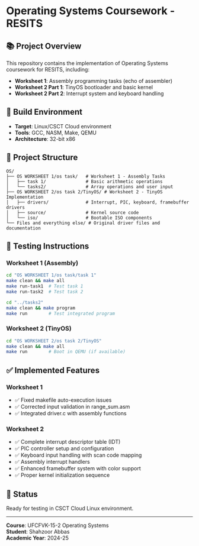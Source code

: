 # Operating Systems Coursework - RESITS

## 📚 Project Overview
This repository contains the implementation of Operating Systems coursework for RESITS, including:

- **Worksheet 1**: Assembly programming tasks (echo of assembler)
- **Worksheet 2 Part 1**: TinyOS bootloader and basic kernel
- **Worksheet 2 Part 2**: Interrupt system and keyboard handling

## 🔧 Build Environment
- **Target**: Linux/CSCT Cloud environment
- **Tools**: GCC, NASM, Make, QEMU
- **Architecture**: 32-bit x86

## 📁 Project Structure
```
OS/
├── OS WORKSHEET 1/os task/   # Worksheet 1 - Assembly Tasks
│   ├── task 1/               # Basic arithmetic operations
│   └── tasks2/               # Array operations and user input
├── OS WORKSHEET 2/os task 2/TinyOS/ # Worksheet 2 - TinyOS Implementation
│   ├── drivers/              # Interrupt, PIC, keyboard, framebuffer drivers
│   ├── source/               # Kernel source code
│   └── iso/                  # Bootable ISO components
└── Files and everything else/ # Original driver files and documentation
```

## 🧪 Testing Instructions

### Worksheet 1 (Assembly)
```bash
cd "OS WORKSHEET 1/os task/task 1"
make clean && make all
make run-task1  # Test task 1
make run-task2  # Test task 2

cd "../tasks2"
make clean && make program
make run        # Test integrated program
```

### Worksheet 2 (TinyOS)
```bash
cd "OS WORKSHEET 2/os task 2/TinyOS"
make clean && make all
make run        # Boot in QEMU (if available)
```

## ✅ Implemented Features

### Worksheet 1
- ✅ Fixed makefile auto-execution issues
- ✅ Corrected input validation in range_sum.asm
- ✅ Integrated driver.c with assembly functions

### Worksheet 2
- ✅ Complete interrupt descriptor table (IDT)
- ✅ PIC controller setup and configuration
- ✅ Keyboard input handling with scan code mapping
- ✅ Assembly interrupt handlers
- ✅ Enhanced framebuffer system with color support
- ✅ Proper kernel initialization sequence

## 📝 Status
Ready for testing in CSCT Cloud Linux environment.

---
**Course**: UFCFVK-15-2 Operating Systems  
**Student**: Shahzoor Abbas  
**Academic Year**: 2024-25 